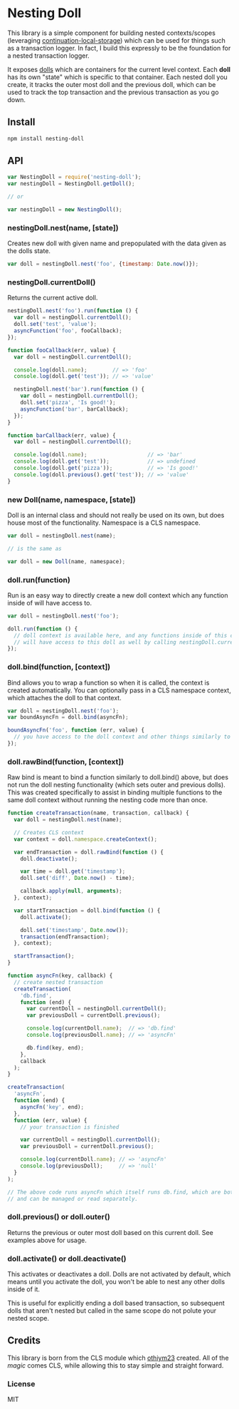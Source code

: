 # Nesting Doll

This library is a simple component for building nested contexts/scopes
(leveraging [continuation-local-storage](https://github.com/othiym23/node-continuation-local-storage))
which can be used for things such as a transaction logger. In fact, I build this expressly to be the
foundation for a nested transaction logger.

It exposes [dolls](https://github.com/sneekers/nested-doll/#new-dollname-namespace-state) which are containers
for the current level context. Each **doll** has its own "state" which is specific to that container.
Each nested doll you create, it tracks the outer most doll and the previous doll, which can be used to track
the top transaction and the previous transaction as you go down.

## Install
```sh
npm install nesting-doll
```

## API

```js
var NestingDoll = require('nesting-doll');
var nestingDoll = NestingDoll.getDoll();

// or

var nestingDoll = new NestingDoll();
```

### nestingDoll.nest(name, [state])
Creates new doll with given name and prepopulated with the data given as the dolls state.
```js
var doll = nestingDoll.nest('foo', {timestamp: Date.now()});
```

### nestingDoll.currentDoll()
Returns the current active doll.
```js
nestingDoll.nest('foo').run(function () {
  var doll = nestingDoll.currentDoll();
  doll.set('test', 'value');
  asyncFunction('foo', fooCallback);
});

function fooCallback(err, value) {
  var doll = nestingDoll.currentDoll();

  console.log(doll.name);        // => 'foo'
  console.log(doll.get('test')); // => 'value'

  nestingDoll.nest('bar').run(function () {
    var doll = nestingDoll.currentDoll();
    doll.set('pizza', 'Is good!');
    asyncFunction('bar', barCallback);
  });
}

function barCallback(err, value) {
  var doll = nestingDoll.currentDoll();

  console.log(doll.name);                   // => 'bar'
  console.log(doll.get('test'));            // => undefined
  console.log(doll.get('pizza'));           // => 'Is good!'
  console.log(doll.previous().get('test')); // => 'value'
}
```

### new Doll(name, namespace, [state])
Doll is an internal class and should not really be used on its own, but does house most of the
functionality. Namespace is a CLS namespace.
```js
var doll = nestingDoll.nest(name);

// is the same as

var doll = new Doll(name, namespace);
```

### doll.run(function)
Run is an easy way to directly create a new doll context which any function inside of will have access to.
```js
var doll = nestingDoll.nest('foo');

doll.run(function () {
  // doll context is available here, and any functions inside of this callstack
  // will have access to this doll as well by calling nestingDoll.currentDoll()
});
```

### doll.bind(function, [context])
Bind allows you to wrap a function so when it is called, the context is created automatically.
You can optionally pass in a CLS namespace context, which attaches the doll to that context.
```js
var doll = nestingDoll.nest('foo');
var boundAsyncFn = doll.bind(asyncFn);

boundAsyncFn('foo', function (err, value) {
  // you have access to the doll context and other things similarly to doll.run
});
```

### doll.rawBind(function, [context])
Raw bind is meant to bind a function similarly to doll.bind() above, but does not run the
doll nesting functionality (which sets outer and previous dolls). This was created specifically
to assist in binding multiple functions to the same doll context without running the nesting
code more than once.
```js
function createTransaction(name, transaction, callback) {
  var doll = nestingDoll.nest(name);

  // Creates CLS context
  var context = doll.namespace.createContext();

  var endTransaction = doll.rawBind(function () {
    doll.deactivate();

    var time = doll.get('timestamp');
    doll.set('diff', Date.now() - time);

    callback.apply(null, arguments);
  }, context);

  var startTransaction = doll.bind(function () {
    doll.activate();

    doll.set('timestamp', Date.now());
    transaction(endTransaction);
  }, context);

  startTransaction();
}

function asyncFn(key, callback) {
  // create nested transaction
  createTransaction(
    'db.find',
    function (end) {
      var currentDoll = nestingDoll.currentDoll();
      var previousDoll = currentDoll.previous();

      console.log(currentDoll.name);  // => 'db.find'
      console.log(previousDoll.name); // => 'asyncFn'

      db.find(key, end);
    },
    callback
  );
}

createTransaction(
  'asyncFn',
  function (end) {
    asyncFn('key', end);
  },
  function (err, value) {
    // your transaction is finished

    var currentDoll = nestingDoll.currentDoll();
    var previousDoll = currentDoll.previous();

    console.log(currentDoll.name); // => 'asyncFn'
    console.log(previousDoll);     // => 'null'
  }
);

// The above code runs asyncFn which itself runs db.find, which are both nested dolls
// and can be managed or read separately.
```

### doll.previous() or doll.outer()
Returns the previous or outer most doll based on this current doll.
See examples above for usage.

### doll.activate() or doll.deactivate()
This activates or deactivates a doll. Dolls are not activated by default, which means
until you activate the doll, you won't be able to nest any other dolls inside of it.

This is useful for explicitly ending a doll based transaction, so subsequent dolls
that aren't nested but called in the same scope do not polute your nested scope.

## Credits
This library is born from the CLS module which [othiym23](https://github.com/othiym23)
created. All of the *magic* comes CLS, while allowing this to stay simple and straight forward.

### License
MIT
